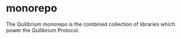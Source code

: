 # monorepo

The Quilibrium monorepo is the combined collection of libraries which power the Quilibrium Protocol.

